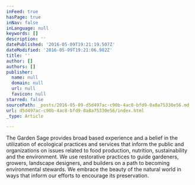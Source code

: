 ```yaml
---
inFeed: true
hasPage: true
inNav: false
inLanguage: null
keywords: []
description: ''
datePublished: '2016-05-09T19:21:19.507Z'
dateModified: '2016-05-09T19:21:06.982Z'
title: ''
author: []
authors: []
publisher:
  name: null
  domain: null
  url: null
  favicon: null
starred: false
sourcePath: _posts/2016-05-09-d5d497ac-c90b-4ac8-bfd9-0a8a75330e56.md
url: d5d497ac-c90b-4ac8-bfd9-0a8a75330e56/index.html
_type: Article

---
```

The Garden Sage provides broad based experience and a belief in the utilization of ecological practices and services that inform the public and organizations on issues related to food production, nutrition, sustainability and the environment. We use restorative practices to guide gardeners, growers, landscape designers, and builders on a path to becoming environmental stewards. We embrace the beauty of the natural world in ways that inform our efforts to encourage its preservation.